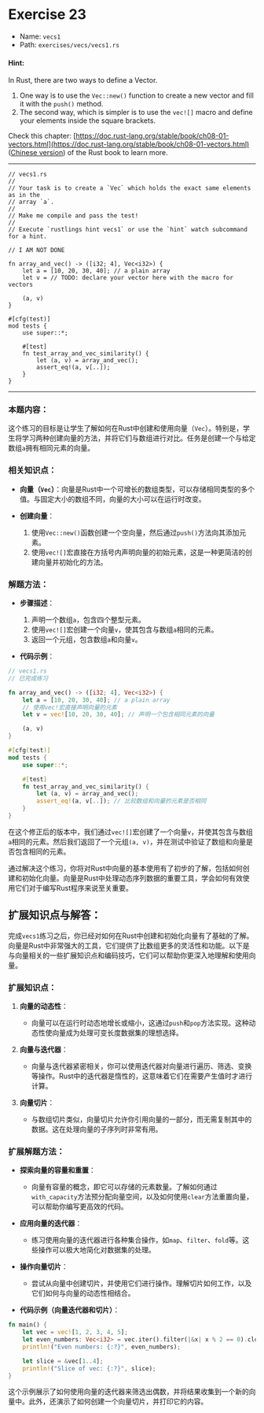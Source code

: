 # Exercise 23

- Name: ```vecs1```
- Path: ```exercises/vecs/vecs1.rs```
#### Hint: 

In Rust, there are two ways to define a Vector.
1. One way is to use the `Vec::new()` function to create a new vector
     and fill it with the `push()` method.
2. The second way, which is simpler is to use the `vec![]` macro and
     define your elements inside the square brackets.

Check this chapter: [https://doc.rust-lang.org/stable/book/ch08-01-vectors.html](https://doc.rust-lang.org/stable/book/ch08-01-vectors.html) ([Chinese version](https://rustwiki.org/zh-CN/book/ch08-01-vectors.html))
of the Rust book to learn more.



---



```rust,editable
// vecs1.rs
//
// Your task is to create a `Vec` which holds the exact same elements as in the
// array `a`.
//
// Make me compile and pass the test!
//
// Execute `rustlings hint vecs1` or use the `hint` watch subcommand for a hint.

// I AM NOT DONE

fn array_and_vec() -> ([i32; 4], Vec<i32>) {
    let a = [10, 20, 30, 40]; // a plain array
    let v = // TODO: declare your vector here with the macro for vectors

    (a, v)
}

#[cfg(test)]
mod tests {
    use super::*;

    #[test]
    fn test_array_and_vec_similarity() {
        let (a, v) = array_and_vec();
        assert_eq!(a, v[..]);
    }
}

```

---

### 本题内容：

这个练习的目标是让学生了解如何在Rust中创建和使用向量（`Vec`）。特别是，学生将学习两种创建向量的方法，并将它们与数组进行对比。任务是创建一个与给定数组`a`拥有相同元素的向量。

### 相关知识点：

- **向量（`Vec`）**：向量是Rust中一个可增长的数组类型，可以存储相同类型的多个值。与固定大小的数组不同，向量的大小可以在运行时改变。

- **创建向量**：
  1. 使用`Vec::new()`函数创建一个空向量，然后通过`push()`方法向其添加元素。
  2. 使用`vec![]`宏直接在方括号内声明向量的初始元素，这是一种更简洁的创建向量并初始化的方法。

### 解题方法：

- **步骤描述**：
  1. 声明一个数组`a`，包含四个整型元素。
  2. 使用`vec![]`宏创建一个向量`v`，使其包含与数组`a`相同的元素。
  3. 返回一个元组，包含数组`a`和向量`v`。

- **代码示例**：
    

```rust
// vecs1.rs
// 已完成练习

fn array_and_vec() -> ([i32; 4], Vec<i32>) {
    let a = [10, 20, 30, 40]; // a plain array
    // 使用vec!宏直接声明向量的元素
    let v = vec![10, 20, 30, 40]; // 声明一个包含相同元素的向量

    (a, v)
}

#[cfg(test)]
mod tests {
    use super::*;

    #[test]
    fn test_array_and_vec_similarity() {
        let (a, v) = array_and_vec();
        assert_eq!(a, v[..]); // 比较数组和向量的元素是否相同
    }
}
```
在这个修正后的版本中，我们通过`vec![]`宏创建了一个向量`v`，并使其包含与数组`a`相同的元素。然后我们返回了一个元组`(a, v)`，并在测试中验证了数组和向量是否包含相同的元素。

通过解决这个练习，你将对Rust中向量的基本使用有了初步的了解，包括如何创建和初始化向量。向量是Rust中处理动态序列数据的重要工具，学会如何有效使用它们对于编写Rust程序来说至关重要。

## 扩展知识点与解答：

完成`vecs1`练习之后，你已经对如何在Rust中创建和初始化向量有了基础的了解。向量是Rust中非常强大的工具，它们提供了比数组更多的灵活性和功能。以下是与向量相关的一些扩展知识点和编码技巧，它们可以帮助你更深入地理解和使用向量。

### 扩展知识点：

1. **向量的动态性**：
   - 向量可以在运行时动态地增长或缩小，这通过`push`和`pop`方法实现。这种动态性使向量成为处理可变长度数据集的理想选择。

2. **向量与迭代器**：
   - 向量与迭代器紧密相关，你可以使用迭代器对向量进行遍历、筛选、变换等操作。Rust中的迭代器是惰性的，这意味着它们在需要产生值时才进行计算。

3. **向量切片**：
   - 与数组切片类似，向量切片允许你引用向量的一部分，而无需复制其中的数据。这在处理向量的子序列时非常有用。

### 扩展解题方法：

- **探索向量的容量和重置**：
  - 向量有容量的概念，即它可以存储的元素数量。了解如何通过`with_capacity`方法预分配向量空间，以及如何使用`clear`方法重置向量，可以帮助你编写更高效的代码。

- **应用向量的迭代器**：
  - 练习使用向量的迭代器进行各种集合操作，如`map`、`filter`、`fold`等。这些操作可以极大地简化对数据集的处理。

- **操作向量切片**：
  - 尝试从向量中创建切片，并使用它们进行操作。理解切片如何工作，以及它们如何与向量的动态性相结合。

- **代码示例（向量迭代器和切片）**：
    

```rust
fn main() {
    let vec = vec![1, 2, 3, 4, 5];
    let even_numbers: Vec<i32> = vec.iter().filter(|&x| x % 2 == 0).cloned().collect();
    println!("Even numbers: {:?}", even_numbers);

    let slice = &vec[1..4];
    println!("Slice of vec: {:?}", slice);
}
```
这个示例展示了如何使用向量的迭代器来筛选出偶数，并将结果收集到一个新的向量中。此外，还演示了如何创建一个向量切片，并打印它的内容。
